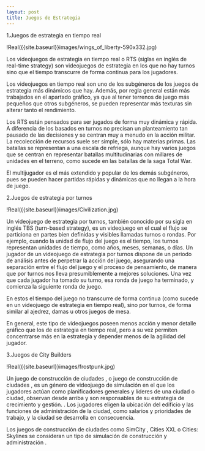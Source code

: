 ```yaml
---
layout: post
title: Juegos de Estrategia
---
```


1.Juegos de estrategia en tiempo real

!Real({{site.baseurl}}images/wings_of_liberty-590x332.jpg)

Los videojuegos de estrategia en tiempo real o RTS (siglas en inglés de real-time strategy) son videojuegos de estrategia en los que no hay turnos sino que el tiempo transcurre de forma continua para los jugadores.

Los videojuegos en tiempo real son uno de los subgéneros de los juegos de estrategia más dinámicos que hay. Además, por regla general están más trabajados en el apartado gráfico, ya que al tener terrenos de juego más pequeños que otros subgéneros, se pueden representar más texturas sin alterar tanto el rendimiento.

Los RTS están pensados para ser jugados de forma muy dinámica y rápida. A diferencia de los basados en turnos no precisan un planteamiento tan pausado de las decisiones y se centran muy a menudo en la acción militar. La recolección de recursos suele ser simple, sólo hay materias primas. Las batallas se representan a una escala de refriega, aunque hay varios juegos que se centran en representar batallas multitudinarias con millares de unidades en el terreno, como sucede en las batallas de la saga Total War.

El multijugador es el más extendido y popular de los demás subgéneros, pues se pueden hacer partidas rápidas y dinámicas que no llegan a la hora de juego.

2.Juegos de estrategia por turnos

!Real({{site.baseurl}}images/Civilization.jpg)

Un videojuego de estrategia por turnos, también conocido por su sigla en inglés TBS (turn-based strategy), es un videojuego en el cual el flujo se particiona en partes bien definidas y visibles llamadas turnos o rondas. Por ejemplo, cuando la unidad de flujo del juego es el tiempo, los turnos representan unidades de tiempo, como años, meses, semanas, o días. Un jugador de un videojuego de estrategia por turnos dispone de un periodo de análisis antes de perpetrar la acción del juego, asegurando una separación entre el flujo del juego y el proceso de pensamiento, de manera que por turnos nos lleva presumiblemente a mejores soluciones. Una vez que cada jugador ha tomado su turno, esa ronda de juego ha terminado, y comienza la siguiente ronda de juego.

En estos el tiempo del juego no transcurre de forma continua (como sucede en un videojuego de estrategia en tiempo real), sino por turnos, de forma similar al ajedrez, damas u otros juegos de mesa.

En general, este tipo de videojuegos poseen menos acción y menor detalle gráfico que los de estrategia en tiempo real, pero a su vez permiten concentrarse más en la estrategia y depender menos de la agilidad del jugador.

3.Juegos de City Builders

!Real({{site.baseurl}}images/frostpunk.jpg)

Un juego de construcción de ciudades , o juego de construcción de ciudades , es un género de videojuego de simulación en el que los jugadores actúan como planificadores generales y líderes de una ciudad o ciudad, observan desde arriba y son responsables de su estrategia de crecimiento y gestión. . Los jugadores eligen la ubicación del edificio y las funciones de administración de la ciudad, como salarios y prioridades de trabajo, y la ciudad se desarrolla en consecuencia.

Los juegos de construcción de ciudades como SimCity , Cities XXL o Cities: Skylines se consideran un tipo de simulación de construcción y administración .
